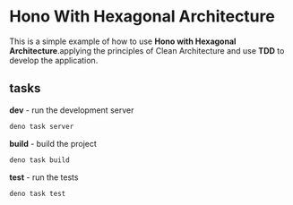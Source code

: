 # Hono With Hexagonal Architecture

This is a simple example of how to use **Hono with Hexagonal
Architecture**.applying the principles of Clean Architecture and use **TDD** to
develop the application.

## tasks

**dev** - run the development server

```bash
deno task server
```

**build** - build the project

```bash
deno task build
```

**test** - run the tests

```bash
deno task test
```
